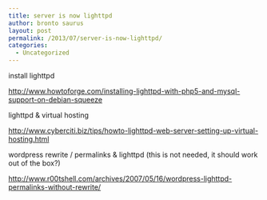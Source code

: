 ```yaml
---
title: server is now lighttpd
author: bronto saurus
layout: post
permalink: /2013/07/server-is-now-lighttpd/
categories:
  - Uncategorized
---
```

install lighttpd

http://www.howtoforge.com/installing-lighttpd-with-php5-and-mysql-support-on-debian-squeeze

lighttpd & virtual hosting

http://www.cyberciti.biz/tips/howto-lighttpd-web-server-setting-up-virtual-hosting.html

wordpress rewrite / permalinks & lighttpd (this is not needed, it should work out of the box?)

http://www.r00tshell.com/archives/2007/05/16/wordpress-lighttpd-permalinks-without-rewrite/